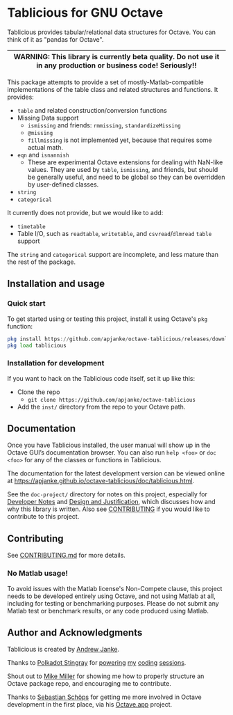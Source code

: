 # Tablicious for GNU Octave

Tablicious provides tabular/relational data structures for Octave. You can think of it as "pandas for Octave".

| WARNING: This library is currently beta quality. Do not use it in any production or business code! Seriously!! |
| ---- |

This package attempts to provide a set of mostly-Matlab-compatible implementations of the table class and related structures and functions.
It provides:

* `table` and related construction/conversion functions
* Missing Data support
  * `ismissing` and friends: `rmmissing`, `standardizeMissing`
  * `@missing`
  * `fillmissing` is not implemented yet, because that requires some actual math.
* `eqn` and `isnannish`
  * These are experimental Octave extensions for dealing with NaN-like values. They are used by `table`, `ismissing`, and friends, but should be generally useful, and need to be global so they can be overridden by user-defined classes.
* `string`
* `categorical`

It currently does not provide, but we would like to add:

* `timetable`
* Table I/O, such as `readtable`, `writetable`, and `csvread`/`dlmread` `table` support

The `string` and `categorical` support are incomplete, and less mature than the rest of the package.

## Installation and usage

### Quick start

To get started using or testing this project, install it using Octave's `pkg` function:

```octave
pkg install https://github.com/apjanke/octave-tablicious/releases/download/v0.3.5/tablicious-0.3.5.tar.gz
pkg load tablicious
```

### Installation for development

If you want to hack on the Tablicious code itself, set it up like this:

* Clone the repo
  * `git clone https://github.com/apjanke/octave-tablicious`
* Add the `inst/` directory from the repo to your Octave path.

## Documentation

Once you have Tablicious installed, the user manual will show up in the Octave GUI’s documentation browser.
You can also run `help <foo>` or `doc <foo>` for any of the classes or functions in Tablicious.

The documentation for the latest development version can be viewed online at <https://apjanke.github.io/octave-tablicious/doc/tablicious.html>.

See the `doc-project/` directory for notes on this project, especially for [Developer Notes](doc-project/Developer-Notes.md) and [Design and Justification](doc-project/Design-and-Justification.md), which discusses how and why this library is written.
Also see [CONTRIBUTING](CONTRIBUTING.md) if you would like to contribute to this project.

## Contributing

See [CONTRIBUTING.md](CONTRIBUTING.md) for more details.

### No Matlab usage!

To avoid issues with the Matlab license's Non-Compete clause, this project needs to be developed entirely using Octave, and not using Matlab at all, including for testing or benchmarking purposes. Please do not submit any Matlab test or benchmark results, or any code produced using Matlab.

## Author and Acknowledgments

Tablicious is created by [Andrew Janke](https://apjanke.net).

Thanks to [Polkadot Stingray](https://polkadotstingray-official.jimdo.com/) for [powering](https://www.youtube.com/watch?v=3ad4NsEy1tg) [my](https://www.youtube.com/watch?v=-zlq6eMycLA) [coding](https://www.youtube.com/watch?v=1z4RosaB-UQ) [sessions](https://www.youtube.com/watch?v=p6oVXuLsbxM).

Shout out to [Mike Miller](https://mtmxr.com/) for showing me how to properly structure an Octave package repo, and encouraging me to contribute.

Thanks to [Sebastian Schöps](https://github.com/schoeps) for getting me more involved in Octave development in the first place, via his [Octave.app](https://octave-app.org) project.
